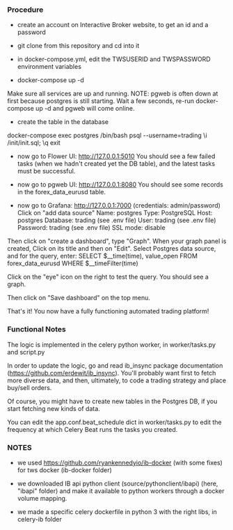 


### Procedure

- create an account on Interactive Broker website, to get an id and a password

- git clone from this repository and cd into it

- in docker-compose.yml, edit the TWSUSERID and TWSPASSWORD environment variables

- docker-compose up -d

Make sure all services are up and running.
NOTE: pgweb is often down at first because postgres is still starting. Wait a few seconds,
re-run docker-compose up -d and pgweb will come online.

- create the table in the database

docker-compose exec postgres /bin/bash
psql --username=trading
\i /init/init.sql;
\q
exit

- now go to Flower UI:  http://127.0.0.1:5010
You should see a few failed tasks (when we hadn't created yet the DB table), and the latest
tasks must be successful.

- now go to pgweb UI: http://127.0.0.1:8080
You should see some records in the forex_data_eurusd table.

- now go to Grafana: http://127.0.0.1:7000  (credentials: admin/password)
Click on "add data source"
Name: postgres
Type: PostgreSQL
Host: postgres
Database: trading (see .env file)
User: trading (see .env file)
Password: trading (see .env file)
SSL mode: disable

Then click on "create a dashboard", type "Graph". When your graph panel is created,
Click on its title and then on "Edit".
Select Postgres data source, and for the query, enter:
SELECT
  $__time(time),
  value_open
FROM
  forex_data_eurusd
WHERE
  $__timeFilter(time)

Click on the "eye" icon on the right to test the query. You should see a graph.

Then click on "Save dashboard" on the top menu.


That's it! You now have a fully functioning automated trading platform!



### Functional Notes

The logic is implemented in the celery python worker, in worker/tasks.py and script.py

In order to update the logic, go and read ib_insync package documentation (https://github.com/erdewit/ib_insync). You'll probably want first to fetch more diverse data, and then, ultimately,
to code a trading strategy and place buy/sell orders.

Of course, you might have to create new tables in the Postgres DB, if you start fetching new kinds of data.

You can edit the app.conf.beat_schedule dict in worker/tasks.py to edit the frequency at which
Celery Beat runs the tasks you created.



### NOTES

- we used https://github.com/ryankennedyio/ib-docker (with some fixes) for tws docker (ib-docker folder)

- we downloaded IB api python client (source/pythonclient/ibapi) (here, "ibapi" folder) and make it available to python workers through a docker volume mapping.

- we made a specific celery dockerfile in python 3 with the right libs, in celery-ib folder
